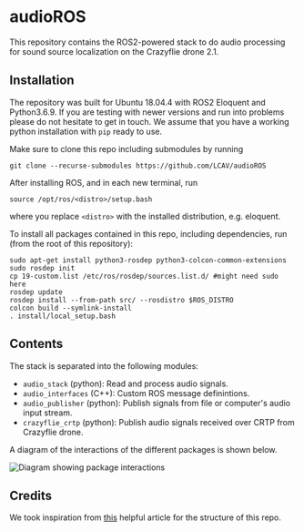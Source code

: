 # audioROS

This repository contains the ROS2-powered stack to do audio processing for sound source localization on the Crazyflie drone 2.1. 

## Installation

The repository was built for Ubuntu 18.04.4 with ROS2 Eloquent and Python3.6.9. If you are testing with newer versions and run into problems please do not hesitate to get in touch.
We assume that you have a working python installation with `pip` ready to use.

Make sure to clone this repo including submodules by running
```
git clone --recurse-submodules https://github.com/LCAV/audioROS
```

After installing ROS, and in each new terminal, run
```
source /opt/ros/<distro>/setup.bash
```
where you replace `<distro>` with the installed distribution, e.g. eloquent.

To install all packages contained in this repo, including dependencies, run (from the root of this repository): 
```
sudo apt-get install python3-rosdep python3-colcon-common-extensions
sudo rosdep init
cp 19-custom.list /etc/ros/rosdep/sources.list.d/ #might need sudo here
rosdep update 
rosdep install --from-path src/ --rosdistro $ROS_DISTRO
colcon build --symlink-install
. install/local_setup.bash
```

## Contents    

The stack is separated into the following modules:

- `audio_stack` (python): Read and process audio signals.
- `audio_interfaces` (C++): Custom ROS message definintions. 
- `audio_publisher` (python): Publish signals from file or computer's audio input stream. 
- `crazyflie_crtp` (python): Publish audio signals received over CRTP from Crazyflie drone.  

A diagram of the interactions of the different packages is shown below.

![Diagram showing package interactions](https://app.lucidchart.com/publicSegments/view/8da32e75-dd1a-45f2-a5a3-6a195968585d/image.png)

## Credits

We took inspiration from [this](https://roboticsbackend.com/package-organization-for-a-ros-stack-best-practices/) helpful article for the structure of this repo. 
